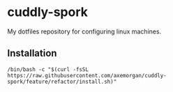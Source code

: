 # cuddly-spork
My dotfiles repository for configuring linux machines.

## Installation
`/bin/bash -c "$(curl -fsSL https://raw.githubusercontent.com/axemorgan/cuddly-spork/feature/refactor/install.sh)"`
